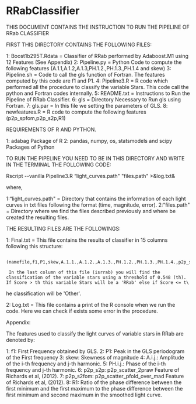 # RRabClassifier

THIS DOCUMENT CONTAINS THE INSTRUCTION TO RUN THE PIPELINE OF RRab CLASSIFIER

FIRST THIS DIRECTORY CONTAINS THE FOLLOWING FILES:

  1: Boost1b295T.Rdata = Classifier of RRab performed by Adaboost.M1 using 12 Features (See Appendix)
  2: Pipeline.py = Python Code to compute the following features (A.1.1,A.1.2,A.1.3,PH.1.2.,PH.1.3.,PH.1.4 and skew)
  3: Pipeline.sh = Code to call the gls function of Fortran. The features computed by this code are f1 and P1.
  4: Pipeline3.R = R code which performed all the procedure to classify the variable Stars. This code call the python and Fortran codes internally.
  5: README.txt = Instructions to Run the Pipeline of RRab Classifier.
  6: gls = Directory Necessary to Run gls using Fortran.
  7: gls.par = In this file we setting the parameters of GLS.
  8: newfeatures.R = R code to compute the following features (p2p_spfom,p2p_s2p,R1)

REQUIREMENTS OF R AND PYTHON.

  1: adabag Package of R
  2: pandas, numpy, os, statsmodels and scipy  Packages of Python


TO RUN THE PIPELINE YOU NEED TO BE IN THIS DIRECTORY AND WRITE IN THE TERMINAL THE FOLLOWING CODE:

Rscript --vanilla Pipeline3.R “light_curves.path" "files.path" >&log.txt&

where,

  1:“light_curves.path" =  Directory that contains the information of each light curves in txt files following the format (time, magnitude, error).
  2:“files.path"        =  Directory where we find the files described previously and where be created the resulting files.

THE RESULTING FILES ARE THE FOLLOWINGS:

  1: Final.txt = This file contains the results of classifier in 15 columns following this structure:

        (namefile,f1,P1,skew,A.1.1.,A.1.2.,A.1.3.,PH.1.2.,PH.1.3.,PH.1.4.,p2p_s2p,p2p_spfom,R1,Score,isrrab)

     In the last column of this file (isrrab) you will find the classification of the variable stars using a threshold of 0.548 (th). If Score > th this variable Stars will be a 'RRab' else if Score <= t\
he classification will be 'Other'.

  2: Log.txt = This file contains a print of the R console when we run the code. Here we can check if exists some error in the procedure.

Appendix:

The features used to classify the light curves of variable stars in RRab are denoted by:

  1: f1: First Frequency obtained by GLS.
  2: P1: Peak in the GLS periodogram of the First frequency
  3: skew: Skewness of magnitude
  4: A.i.j.: Amplitude of the i-th frequency and j-th harmonic.
  5: PH.i.j.: Phase of the i-th frequency and j-th harmonic.
  6: p2p_s2p: p2p_scatter_2praw Feature of Richards et al, (2012).
  7: p2p_s2fom: p2p_scatter_pfold_over_mad Feature of Richards et al, (2012).
  8: R1: Ratio of the phase difference between the first minimum and the first maximum to the phase difference between the first minimum and second maximum in the smoothed light curve.
